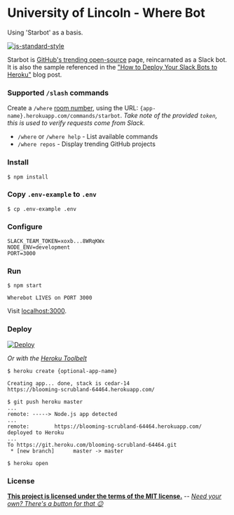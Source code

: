 # University of Lincoln - Where Bot

Using 'Starbot' as a basis.

[![js-standard-style](https://cdn.rawgit.com/feross/standard/master/badge.svg)](https://github.com/feross/standard)

Starbot is [GitHub's trending open-source](https://github.com/trending/) page, reincarnated as a Slack bot. It is also the sample referenced in the ["How to Deploy Your Slack Bots to Heroku"](https://blog.heroku.com/archives/2016/3/9/how-to-deploy-your-slack-bots-to-heroku) blog post.


### Supported `/slash` commands

Create a `/where` [room number](https://api.slack.com/slash-commands), using the URL: `{app-name}.herokuapp.com/commands/starbot`. *Take note of the provided `token`, this is used to verify requests come from Slack.*

- `/where` or `/where help` - List available commands
- `/where repos` - Display trending GitHub projects

### Install

```shell
$ npm install
```

### Copy `.env-example` to `.env`

```shell
$ cp .env-example .env
```

### Configure

```shell
SLACK_TEAM_TOKEN=xoxb...8WRqKWx
NODE_ENV=development
PORT=3000
```
### Run

```shell
$ npm start

Wherebot LIVES on PORT 3000
```

Visit [localhost:3000](http://localhost:3000).

### Deploy

[![Deploy](https://www.herokucdn.com/deploy/button.svg)](https://heroku.com/deploy)

_Or with the [Heroku Toolbelt](https://toolbelt.heroku.com)_

```shell
$ heroku create {optional-app-name}

Creating app... done, stack is cedar-14
https://blooming-scrubland-64464.herokuapp.com/

$ git push heroku master
...
remote: -----> Node.js app detected
...
remote:        https://blooming-scrubland-64464.herokuapp.com/ deployed to Heroku
...
To https://git.heroku.com/blooming-scrubland-64464.git
 * [new branch]      master -> master

$ heroku open
```

### License

**[This project is licensed under the terms of the MIT license.](http://license-me.herokuapp.com)**
 -- [_Need your own? There's a button for that :wink:_](https://github.com/mattcreager/license)
